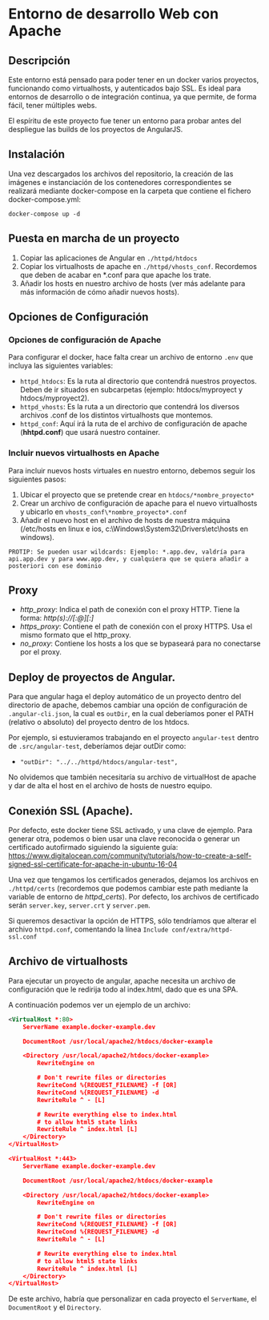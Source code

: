 # Entorno de desarrollo Web con Apache

## Descripción

Este entorno está pensado para poder tener en un docker varios proyectos, funcionando como virtualhosts, y autenticados bajo SSL. Es ideal para entornos de desarrollo o de integración continua, ya que permite, de forma fácil, tener múltiples webs.

El espíritu de este proyecto fue tener un entorno para probar antes del despliegue las builds de los proyectos de AngularJS.

## Instalación
Una vez descargados los archivos del repositorio, la creación de las imágenes e instanciación de los contenedores correspondientes se realizará mediante docker-compose en la carpeta que contiene el fichero docker-compose.yml:

```
docker-compose up -d
```

## Puesta en marcha de un proyecto

1. Copiar las aplicaciones de Angular en `./httpd/htdocs`
2. Copiar los virtualhosts de apache en `./httpd/vhosts_conf`. Recordemos que deben de acabar en *.conf para que apache los trate.
3. Añadir los hosts en nuestro archivo de hosts (ver más adelante para más información de cómo añadir nuevos hosts).

## Opciones de Configuración

### Opciones de configuración de Apache

Para configurar el docker, hace falta crear un archivo de entorno `.env` que incluya las siguientes variables:

* `httpd_htdocs`: Es la ruta al directorio que contendrá nuestros proyectos. Deben de ir situados en subcarpetas (ejemplo: htdocs/myproyect y htdocs/myproyect2).
* `httpd_vhosts`: Es la ruta a un directorio que contendrá los diversos archivos .conf de los distintos virtualhosts que montemos.
* `httpd_conf`: Aquí irá la ruta de el archivo de configuración de apache (**hhtpd.conf**) que usará nuestro container.


### Incluir nuevos virtualhosts en Apache

Para incluir nuevos hosts virtuales en nuestro entorno, debemos seguir los siguientes pasos:

1. Ubicar el proyecto que se pretende crear en `htdocs/*nombre_proyecto*`
2. Crear un archivo de configuración de apache para el nuevo virtualhosts y ubicarlo en `vhosts_conf\*nombre_proyecto*.conf`
3. Añadir el nuevo host en el archivo de hosts de nuestra máquina (/etc/hosts en linux e ios, c:\Windows\System32\Drivers\etc\hosts en windows).

```PROTIP: Se pueden usar wildcards: Ejemplo: *.app.dev, valdría para api.app.dev y para www.app.dev, y cualquiera que se quiera añadir a posteriori con ese dominio```

## Proxy
* *http_proxy*: Indica el path de conexión con el proxy HTTP. Tiene la forma: *http(s)://[<username>:<password>@]<host>[:<port>]*
* *https_proxy*: Contiene el path de conexión con el proxy HTTPS. Usa el mismo formato que el http_proxy.
* *no_proxy*: Contiene los hosts a los que se bypaseará para no conectarse por el proxy.

## Deploy de proyectos de Angular.

Para que angular haga el deploy automático de un proyecto dentro del directorio de apache, debemos cambiar una opción de configuración de `.angular-cli.json`, la cual es `outDir`, en la cual deberíamos poner el PATH (relativo o absoluto) del proyecto dentro de los htdocs.

Por ejemplo, si estuvieramos trabajando en el proyecto `angular-test` dentro de `.src/angular-test`, deberíamos dejar outDir como:

- `"outDir": "../../httpd/htdocs/angular-test",`

No olvidemos que también necesitaría su archivo de virtualHost de apache y dar de alta el host en el archivo de hosts de nuestro equipo.

## Conexión SSL (Apache).

Por defecto, este docker tiene SSL activado, y una clave de ejemplo. Para generar otra, podemos o bien usar una clave reconocida o generar un certificado autofirmado siguiendo la siguiente guía: https://www.digitalocean.com/community/tutorials/how-to-create-a-self-signed-ssl-certificate-for-apache-in-ubuntu-16-04

Una vez que tengamos los certificados generados, dejamos los archivos en `./httpd/certs` (recordemos que podemos cambiar este path mediante la variable de entorno de *httpd_certs*). Por defecto, los archivos de certificado serán `server.key`, `server.crt` y `server.pem`.

Si queremos desactivar la opción de HTTPS, sólo tendríamos que alterar el archivo `httpd.conf`, comentando la línea `Include conf/extra/httpd-ssl.conf`


## Archivo de virtualhosts

Para ejecutar un proyecto de angular, apache necesita un archivo de configuración que le redirija todo al index.html, dado que es una SPA.

A continuación podemos ver un ejemplo de un archivo:

```xml
<VirtualHost *:80>
    ServerName example.docker-example.dev

    DocumentRoot /usr/local/apache2/htdocs/docker-example

    <Directory /usr/local/apache2/htdocs/docker-example>
        RewriteEngine on

        # Don't rewrite files or directories
        RewriteCond %{REQUEST_FILENAME} -f [OR]
        RewriteCond %{REQUEST_FILENAME} -d
        RewriteRule ^ - [L]

        # Rewrite everything else to index.html
        # to allow html5 state links
        RewriteRule ^ index.html [L]
    </Directory>
</VirtualHost>

<VirtualHost *:443>
    ServerName example.docker-example.dev

    DocumentRoot /usr/local/apache2/htdocs/docker-example

    <Directory /usr/local/apache2/htdocs/docker-example>
        RewriteEngine on

        # Don't rewrite files or directories
        RewriteCond %{REQUEST_FILENAME} -f [OR]
        RewriteCond %{REQUEST_FILENAME} -d
        RewriteRule ^ - [L]

        # Rewrite everything else to index.html
        # to allow html5 state links
        RewriteRule ^ index.html [L]
    </Directory>
</VirtualHost>

```

De este archivo, habría que personalizar en cada proyecto el `ServerName`, el `DocumentRoot` y el `Directory`.

